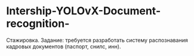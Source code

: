 # Intership-YOLOvX-Document-recognition-
Стажировка. Задание: требуется разработать систему распознавания кадровых документов (паспорт, снилс, инн).
